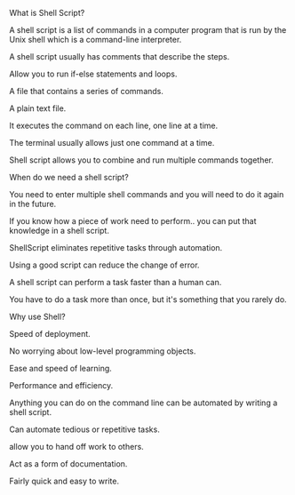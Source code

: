 What is Shell Script?

A shell script is a list of commands in a computer program that is run by the Unix shell which is a command-line interpreter. 

A shell script usually has comments that describe the steps.


Allow you to run if-else statements and loops.

A file that contains a series of commands.

A plain text file.

It executes the command on each line, one line at a time.

The terminal usually allows just one command at a time.

Shell script allows you to combine and run multiple commands together.

When do we need a shell script?

You need to enter multiple shell commands and you will need to do it again in the future.

If you know how a piece of work need to perform.. you can put that knowledge in a shell script.

ShellScript eliminates repetitive tasks through automation.

Using a good script can reduce the change of error.

A shell script can perform a task faster than a human can.

You have to do a task more than once, but it's something that you rarely do.

Why use Shell?

Speed of deployment.

No worrying about low-level programming objects.

Ease and speed of learning.

Performance and efficiency.

Anything you can do on the command line can be automated by writing a shell script.

Can automate tedious or repetitive tasks.

allow you to hand off work to others.

Act as a form of documentation.

Fairly quick and easy to write.
